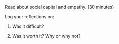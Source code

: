 Read about social capital and empathy. (30 minutes)

Log your reflections on:

  1. Was it difficult?

  2. Was it worth it? Why or why not?
